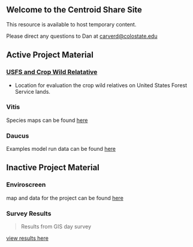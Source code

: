 ## Welcome to the Centroid Share Site

This resource is available to host temporary content.

Please direct any questions to Dan at carverd@colostate.edu


## Active Project Material

### [USFS and Crop Wild Relatative](https://geospatialcentroid.github.io/usfsCWR/fsLanding.html) 

  - Location for evaluation the crop wild relatives on United States Forest Service lands.  


### Vitis
Species maps can be found [here](https://geospatialcentroid.github.io/vitis/home)

### Daucus 
Examples model run data can be found [here](https://geospatialcentroid.github.io/Daucus/content)


## Inactive Project Material

### Enviroscreen

map and data for the project can be found [here](https://geospatialcentroid.github.io/enviroscreen/content)


### Survey Results

 > Results from GIS day survey

[view results here](https://geospatialcentroid.github.io/docs/GeospatialTrainingSurvey.html)
